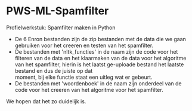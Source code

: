 # PWS-ML-Spamfilter
Profielwerkstuk: Spamfilter maken in Python 
- De 6 Enron bestanden zijn de zip bestanden met de data die we gaan gebruiken voor het creeren en testen van het spamfilter.
- De bestanden met 'nltk_functies' in de naam zijn de code voor het filteren van de data en het klaarmaken van de data 
  voor het algoritme van het spamfilter, hierin is het laatst ge-uploade bestand het laatste bestand en dus de juiste op dat         
  moment, bij elke functie staat een uitleg wat er gebeurt.
- De bestanden met 'woordenboek' in de naam zijn onderdeel van de code voor het creeren van het algoritme voor het spamfilter.

We hopen dat het zo duidelijk is. 
